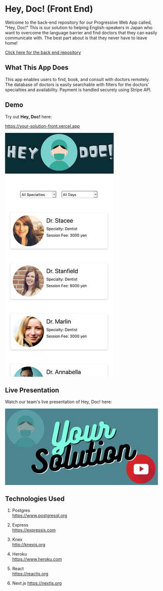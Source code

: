 # Hey, Doc! (Front End)

Welcome to the back-end repository for our Progressive Web App called, "Hey, Doc!" This is our solution to helping English-speakers in Japan who want to overcome the language barrier and find doctors that they can easily communicate with. The best part about is that they never have to leave home! 

[Click here for the back end repository](https://github.com/YoSoRyuShawn/your-solution-back)

## What This App Does
This app enables users to find, book, and consult with doctors remotely. The database of doctors is easily searchable with filters for the doctors' specialties and availability. Payment is handled securely using Stripe API.

## Demo

Try out **Hey, Doc!** here: 

https://your-solution-front.vercel.app

![homepage view](./assets/main-view.png)

## Live Presentation

Watch our team's live presentation of Hey, Doc! here: 

[![Hey, Doc!](./assets/live-demo.png)](https://youtu.be/HO0ZZxaIXLs?t=3807)


## Technologies Used

1. Postgres  
https://www.postgresql.org

2. Express  
https://expressjs.com

3.  Knex  
http://knexjs.org

4. Heroku  
https://www.heroku.com

5. React  
https://reactjs.org

6. Next.js
https://nextjs.org
